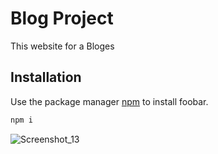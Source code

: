 # Blog Project 

This website for a Bloges

## Installation

Use the package manager [npm](https://www.npmjs.com/) to install foobar.

```bash
npm i
```


![Screenshot_13](https://user-images.githubusercontent.com/107828992/219874870-5458570c-99d5-4e9a-abf8-9a83a913c955.png)
